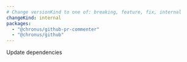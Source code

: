 ```yaml
---
# Change versionKind to one of: breaking, feature, fix, internal
changeKind: internal
packages:
  - "@chronus/github-pr-commenter"
  - "@chronus/github"
---
```


Update dependencies
